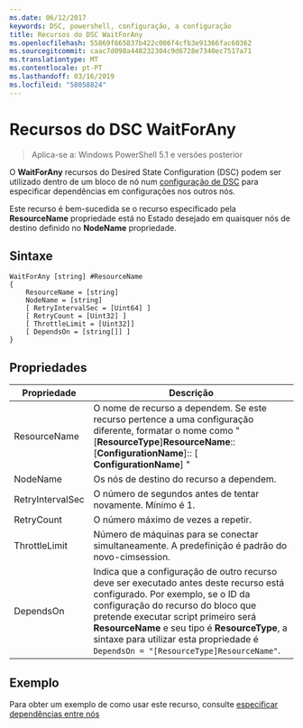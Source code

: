 ```yaml
---
ms.date: 06/12/2017
keywords: DSC, powershell, configuração, a configuração
title: Recursos do DSC WaitForAny
ms.openlocfilehash: 55869f665837b422c006f4cfb3e91366fac60362
ms.sourcegitcommit: caac7d098a448232304c9d6728e7340ec7517a71
ms.translationtype: MT
ms.contentlocale: pt-PT
ms.lasthandoff: 03/16/2019
ms.locfileid: "58058824"
---
```

# <a name="dsc-waitforany-resource"></a>Recursos do DSC WaitForAny

> Aplica-se a: Windows PowerShell 5.1 e versões posterior

O **WaitForAny** recursos do Desired State Configuration (DSC) podem ser utilizado dentro de um bloco de nó num [configuração de DSC](../../../configurations/configurations.md) para especificar dependências em configurações nos outros nós.

Este recurso é bem-sucedida se o recurso especificado pela **ResourceName** propriedade está no Estado desejado em quaisquer nós de destino definido no **NodeName** propriedade.


## <a name="syntax"></a>Sintaxe

```
WaitForAny [string] #ResourceName
{
    ResourceName = [string]
    NodeName = [string]
    [ RetryIntervalSec = [Uint64] ]
    [ RetryCount = [Uint32] ]
    [ ThrottleLimit = [Uint32]]
    [ DependsOn = [string[]] ]
}
```

## <a name="properties"></a>Propriedades

|  Propriedade  |  Descrição   |
|---|---|
| ResourceName| O nome de recurso a dependem. Se este recurso pertence a uma configuração diferente, formatar o nome como "[__ResourceType__]__ResourceName__:: [__ConfigurationName__]:: [ __ConfigurationName__] "|
| NodeName| Os nós de destino do recurso a dependem.|
| RetryIntervalSec| O número de segundos antes de tentar novamente. Mínimo é 1.|
| RetryCount| O número máximo de vezes a repetir.|
| ThrottleLimit| Número de máquinas para se conectar simultaneamente. A predefinição é padrão do novo-cimsession.|
| DependsOn | Indica que a configuração de outro recurso deve ser executado antes deste recurso está configurado. Por exemplo, se o ID da configuração do recurso do bloco que pretende executar script primeiro será __ResourceName__ e seu tipo é __ResourceType__, a sintaxe para utilizar esta propriedade é `DependsOn = "[ResourceType]ResourceName"`.|

## <a name="example"></a>Exemplo

Para obter um exemplo de como usar este recurso, consulte [especificar dependências entre nós](../../../configurations/crossNodeDependencies.md)
